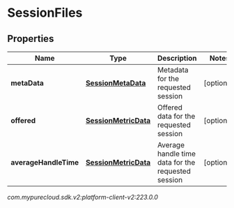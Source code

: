 # SessionFiles


## Properties

| Name | Type | Description | Notes |
| ------------ | ------------- | ------------- | ------------- |
| **metaData** | [**SessionMetaData**](SessionMetaData) | Metadata for the requested session |  [optional] |
| **offered** | [**SessionMetricData**](SessionMetricData) | Offered data for the requested session |  [optional] |
| **averageHandleTime** | [**SessionMetricData**](SessionMetricData) | Average handle time data for the requested session |  [optional] |




_com.mypurecloud.sdk.v2:platform-client-v2:223.0.0_
